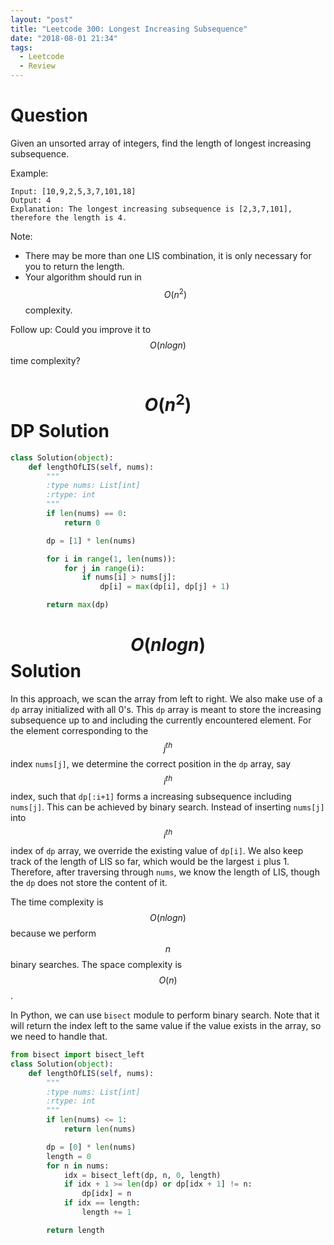 ```yaml
---
layout: "post"
title: "Leetcode 300: Longest Increasing Subsequence"
date: "2018-08-01 21:34"
tags:
  - Leetcode
  - Review
---
```


# Question
Given an unsorted array of integers, find the length of longest increasing subsequence.

Example:
```
Input: [10,9,2,5,3,7,101,18]
Output: 4
Explanation: The longest increasing subsequence is [2,3,7,101], therefore the length is 4.
```

Note:

* There may be more than one LIS combination, it is only necessary for you to return the length.
* Your algorithm should run in $$O(n^2)$$ complexity.

Follow up: Could you improve it to $$O(n log n)$$ time complexity?

# $$O(n^2)$$ DP Solution
```python
class Solution(object):
    def lengthOfLIS(self, nums):
        """
        :type nums: List[int]
        :rtype: int
        """
        if len(nums) == 0:
            return 0

        dp = [1] * len(nums)

        for i in range(1, len(nums)):
            for j in range(i):
                if nums[i] > nums[j]:
                    dp[i] = max(dp[i], dp[j] + 1)

        return max(dp)
```

# $$O(n log n)$$ Solution
In this approach, we scan the array from left to right. We also make use of a `dp` array initialized with all 0's. This `dp` array is meant to store the increasing subsequence up to and including the currently encountered element. For the element corresponding to the $$j^{th}$$ index `nums[j]`, we determine the correct position in the `dp` array, say $$i^{th}$$ index, such that `dp[:i+1]` forms a increasing subsequence including `nums[j]`. This can be achieved by binary search. Instead of inserting `nums[j]` into $$i^{th}$$ index of `dp` array, we override the existing value of `dp[i]`. We also keep track of the length of LIS so far, which would be the largest `i` plus 1. Therefore, after traversing through `nums`, we know the length of LIS, though the `dp` does not store the content of it.

The time complexity is $$O(nlogn)$$ because we perform $$n$$ binary searches. The space complexity is $$O(n)$$.

In Python, we can use `bisect` module to perform binary search. Note that it will return the index left to the same value if the value exists in the array, so we need to handle that.

```python
from bisect import bisect_left
class Solution(object):
    def lengthOfLIS(self, nums):
        """
        :type nums: List[int]
        :rtype: int
        """
        if len(nums) <= 1:
            return len(nums)

        dp = [0] * len(nums)
        length = 0
        for n in nums:
            idx = bisect_left(dp, n, 0, length)
            if idx + 1 >= len(dp) or dp[idx + 1] != n:
                dp[idx] = n
            if idx == length:
                length += 1

        return length
```
